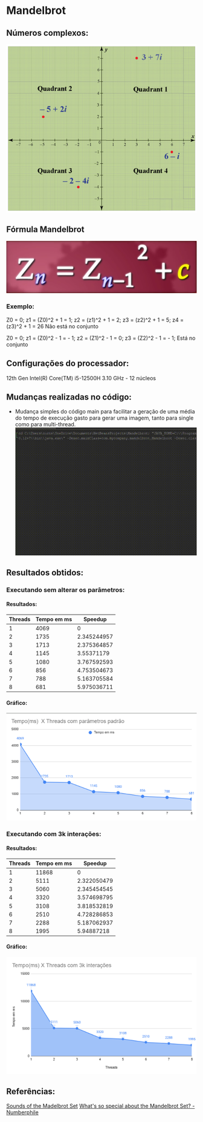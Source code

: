 # Mandelbrot
## Números complexos:
![Numeros complexos](complexNumbers.png)

## Fórmula Mandelbrot
![Formula](formula.png)

### Exemplo:
Z0 = 0;
z1 = (Z0)^2 + 1 = 1;
z2 = (z1)^2 + 1 = 2;
z3 = (z2)^2 + 1 = 5;
z4 = (z3)^2 + 1 = 26
Não está no conjunto

Z0 = 0;
z1 = (Z0)^2 - 1 = - 1;
z2 = (Z1)^2 - 1 = 0;
z3 = (Z2)^2 - 1 = - 1;
Está no conjunto
## Configurações do processador:
12th Gen Intel(R) Core(TM) i5-12500H 3.10 GHz - 12 núcleos

## Mudanças realizadas no código:
- Mudança simples do código main para facilitar a geração de uma média do tempo de execução gasto para gerar uma imagem, tanto para single como para multi-thread.
![gif da mudança](gif.gif)

## Resultados obtidos:
### Executando sem alterar os parâmetros:
#### Resultados:
| Threads | Tempo em ms | Speedup      |
|---------|-------------|--------------|
| 1       | 4069        | 0            |
| 2       | 1735        | 2.345244957  |
| 3       | 1713        | 2.375364857  |
| 4       | 1145        | 3.55371179   |
| 5       | 1080        | 3.767592593  |
| 6       | 856         | 4.753504673  |
| 7       | 788         | 5.163705584  |
| 8       | 681         | 5.975036711  |
#### Gráfico:
![gráfico dos tempos de execução](grafico1.png)

### Executando com 3k interações:
#### Resultados:
| Threads | Tempo em ms | Speedup      |
|---------|-------------|--------------|
| 1       | 11868       | 0            |
| 2       | 5111        | 2.322050479  |
| 3       | 5060        | 2.345454545  |
| 4       | 3320        | 3.574698795  |
| 5       | 3108        | 3.818532819  |
| 6       | 2510        | 4.728286853  |
| 7       | 2288        | 5.187062937  |
| 8       | 1995        | 5.94887218   |

#### Gráfico:
![gráfico dos tempos de execução](grafico2.png)

## Referências:
[Sounds of the Madelbrot Set](https://www.youtube.com/watch?v=GiAj9WW1OfQ&t=354s)
[What's so special about the Mandelbrot Set? - Numberphile](https://www.youtube.com/watch?v=FFftmWSzgmk)